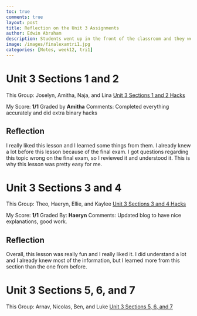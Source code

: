 ```yaml
---
toc: true
comments: true
layout: post
title: Reflection on the Unit 3 Assignments
author: Edwin Abraham
description: Students went up in the front of the classroom and they were told to take different sections of Unit 3 and teach it to the class.
image: /images/finalexamtri1.jpg
categories: [Notes, week12, tri1]
---
```


# Unit 3 Sections 1 and 2
This Group: Joselyn, Amitha, Naja, and Lina
[Unit 3 Sections 1 and 2 Hacks](https://edwinkuttappi.github.io/fastpage1/week14/tri2/2022/11/28/Section1&2.html)

My Score: **1/1**
Graded by **Amitha**
Comments: Completed everything accurately and did extra binary hacks

## Reflection
I really liked this lesson and I learned some things from them. I already knew a lot before this lesson because of the final exam. I got questions regarding this topic wrong on the final exam, so I reviewed it and understood it. This is why this lesson was pretty easy for me.

# Unit 3 Sections 3 and 4
This Group: Theo, Haeryn, Ellie, and Kaylee
[Unit 3 Sections 3 and 4 Hacks](https://edwinkuttappi.github.io/fastpage1/week14/tri2/2022/11/29/Section3&4.html)

My Score: **1/1**
Graded By: **Haeryn**
Comments: Updated blog to have nice explanations, good work.

## Reflection
Overall, this lesson was really fun and I really liked it. I did understand a lot and I already knew most of the information, but I learned more from this section than the one from before. 

# Unit 3 Sections 5, 6, and 7
This Group: Arnav, Nicolas, Ben, and Luke
[Unit 3 Sections 5, 6, and 7](https://edwinkuttappi.github.io/fastpage1/week14/tri2/2022/12/01/Section5&6&7.html) 